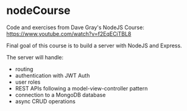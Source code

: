 # nodeCourse
Code and exercises from Dave Gray's NodeJS Course: https://www.youtube.com/watch?v=f2EqECiTBL8

Final goal of this course is to build a server with NodeJS and Express. 

The server will handle:
- routing
- authentication with JWT Auth
- user roles 
- REST APIs following a model-view-controller pattern
- connection to a MongoDB database 
- async CRUD operations
